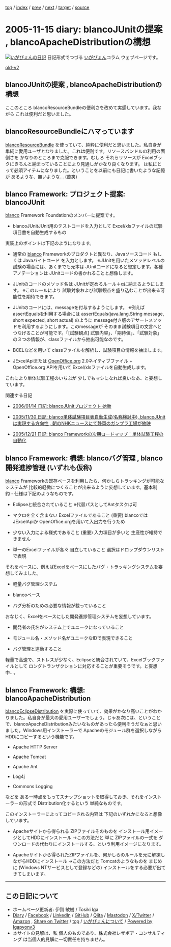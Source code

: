 [top](../index.html) 
 / [index](index.html) 
 / [prev](ig051113.html) 
 / [next](ig051116.html) 
 / [target](https://www.igapyon.jp/igapyon/diary/2005/ig051115.html) 
 / [source](https://github.com/igapyon/diary/blob/master/2005/ig051115.src.md) 

2005-11-15 diary: blancoJUnitの提案 , blancoApacheDistributionの構想
=====================================================================================================
[![いがぴょんの日記](https://www.igapyon.jp/igapyon/diary/images/iga202308_64.jpg "いがぴょん")](https://www.igapyon.jp/igapyon/diary/memo/memoigapyon.html) 日記形式でつづる [いがぴょん](https://www.igapyon.jp/igapyon/diary/memo/memoigapyon.html)コラム ウェブページです。

[old-v2](ig051115-orig.html)

## blancoJUnitの提案 , blancoApacheDistributionの構想

ここのところ blancoResourceBundleの便利さを改めて実感しています。我ながら これは便利だと思いました。


## blancoResourceBundleにハマっています

[blancoResourceBundle](https://www.igapyon.jp/blanco/blancoresourcebundle.html) を使っていて、純粋に便利だと思いました。私自身が 単純に愛用ユーザとなりました。これは便利です。リソースバンドルの利用の面倒さを かなりのところまで克服できます。むしろ それらリソースが Excelブックにきちんと納まっていることにより見通しがかなり良くなります。 は私にとって必須アイテムになりました。ということを以前にも日記に書いたような記憶が あるような、無いような… (苦笑)

## blanco Framework: プロジェクト提案: blancoJUnit

[blanco](https://www.igapyon.jp/blanco/blanco.ja.html) Framework Foundationのメンバーに提案です。

* blancoJUnitJUnit用のテストコードを入力として Excel/xlsファイルの試験項目書を自動生成するもの

実装上のポイントは下記のようになります。

* 通常の [blanco](https://www.igapyon.jp/blanco/blanco.ja.html) Frameworkのプロダクトと異なり、Javaソースコード もしくは Javaバイトコード を入力とします。
  ※JUnitを用いたメソッドレベルの試験の場合には、あくまでも元本は JUnitコードになると想定します。各種アノテーションは JUnitコードの書かれることと想像します。
  
* JUnitのコードのメソッド名は JUnitが定めるルール＋αに納まるようにします。
  ※このルールにより 試験対象および試験観点を盛り込むことが出来る可能性を期待できます。
  
* JUnitのコードには、messageを付与するようにします。
  ※例えば assertEqualsを利用する場合には assertEquals(java.lang.String message, short
  expected, short actual) のように message付き版のアサートメソッドを利用するようにします。このmessageが
  そのまま試験項目の文言へとつなげることが可能です。「[試験観点] 試験内容」、「期待値」、「試験対象」の３つの情報が、classファイルから抽出可能なのです。
  
* BCELなどを用いて classファイルを解析し、試験項目の情報を抽出します。
  
* JExcelApiまたは [OpenOffice.org](http://ja.openoffice.org/) 2.0ネイティブファイル + OpenOffice.org
  APIを用いて Excel/xlsファイルを自動生成します。

これにより単体試験工程のいちぶが 少しでもマシになれば良いなあ、と妄想しています。

関連する日記

* [2006/01/14 日記: blancoJUnitプロジェクト 始動](../2006/ig060114.html)
  
* [2005/11/30 日記: blanco単体試験項目表自動生成(名称検討中), blancoJUnitは実現する方向性 , 朝のNHKニュースにて静岡のガンプラ工場が放映](ig051130.html)
  
* [2005/12/21 日記: blanco Frameworkの次期ロードマップ：単体試験工程の自動化](ig051221.html)

## blanco Framework: 構想: blancoバグ管理 , blanco開発進捗管理 (いずれも仮称)

[blanco](https://www.igapyon.jp/blanco/blanco.ja.html) Frameworkの既存ベースを利用したら、何かしらトラッキングが可能なシステムが 比較的軽微につくることが出来るように妄想しています。基本制約・仕様は下記のようなものです。

* Eclipseと統合されていること
  ※代替パスとしてAntタスクは可
  
* マクロを全く含まない Excelファイルであること (重要)
  blancoでは JExcelApiか OpenOffice.orgを用いて入出力を行うため
  
* 少ない入力による様式であること (重要)
  入力項目が多いと 生産性が維持できません
  
* 単一のExcelファイルが各々 自立していること
  選択はドロップダウンリストで表現

それをベースに、例えばExcelをベースにしたバグ・トラッキングシステムを妄想してみました。

* 軽量バグ管理システム
  
* blancoベース
  
* バグ分析のための必要な情報が載っていること

おなじく、Excelをベースにした開発進捗管理システムを妄想しています。

* 開発者の氏名がシステム上でユニークになっていること
  
* モジュール名・メソッド名がユニークなIDで表現できること
  
* バグ管理と連動すること

軽量で高速で、ストレスが少なく、Eclipseと統合されていて、Excelブックファイルとして ロングトランザクションに対応することが重要そうです。と妄想中…。

## blanco Framework: 構想: blancoApacheDistribution

[blancoEclipseDistribution](https://www.igapyon.jp/blanco/blancoeclipsedistribution.html) を実際に使っていて、効果がかなり高いことがわかりました。私自身が最大の愛用ユーザーでしょう。じゃあ次には、ということで、blancoApacheDistributionみたいなものがあったら便利そうだなぁと思いました。Windows用インストーラーで Apacheのモジュール群を選択しながらHDDにコピーするという機能です。

* Apache HTTP Server
  
* Apache Tomcat
  
* Apache Ant
  
* Log4j
  
* Commons Logging

などを ある一時点をもってスナップショットを取得しておき、それをインストーラーの形式で Distribution化するという 単純なものです。

このインストーラーによってコピーされる内容は 下記のいずれかになると想像しています。

* Apacheサイトから得られる ZIPファイルそのものを インストール用イメージとしてHDDにインストール
  →この方法だと 単に ZIPファイルの一式を ダウンロードの代わりにインストールする、という利用イメージになります。
  
* Apacheサイトから得られたZIPファイルを、何かしらのルールを元に解凍しながらHDDにインストール
  →この方法だと Tomcatのようなものを まじめに (Windows NTサービスとして登録などの) インストールをする必要が出てきてしまいます。


----------------------------------------------------------------------------------------------------

## この日記について

* ホームページ更新者: 伊賀 敏樹 / Tosiki Iga
* [Diary](https://www.igapyon.jp/igapyon/diary/) / [Facebook](https://www.facebook.com/igapyon) / [LinkedIn](https://www.linkedin.com/in/toshikiiga) / [GitHub](https://github.com/igapyon) / [Qiita](https://qiita.com/igapyon) / [Mastodon](https://social.vivaldi.net/@igapyon) / [X/Twitter](https://twitter.com/ToshikiIga) / [Amazon](https://www.amazon.co.jp/%E4%BC%8A%E8%B3%80-%E6%95%8F%E6%A8%B9/e/B004LTQWCQ) ,
[Share on Twitter](https://twitter.com/intent/tweet?hashtags=igapyon%2Cdiary%2C%E3%81%84%E3%81%8C%E3%81%B4%E3%82%87%E3%82%93&text=blancoJUnit%E3%81%AE%E6%8F%90%E6%A1%88+%2C+blancoApacheDistribution%E3%81%AE%E6%A7%8B%E6%83%B3&url=https%3A%2F%2Fwww.igapyon.jp%2Figapyon%2Fdiary%2F2005%2Fig051115.html) / [top](../index.html) / [いがぴょんについて](https://www.igapyon.jp/igapyon/diary/memo/memoigapyon.html) / [Powered by Igapyonv3](https://github.com/igapyon/igapyonv3)
* 本サイトの見解は、私 個人のものであり、株式会社レザボア・コンサルティング は当個人的見解に一切責任を持ちません。 
